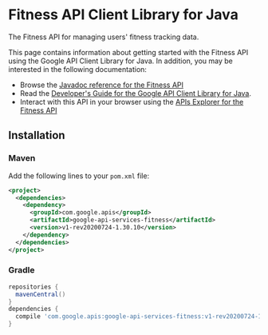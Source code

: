 # Fitness API Client Library for Java

The Fitness API for managing users' fitness tracking data.

This page contains information about getting started with the Fitness API
using the Google API Client Library for Java. In addition, you may be interested
in the following documentation:

* Browse the [Javadoc reference for the Fitness API][javadoc]
* Read the [Developer's Guide for the Google API Client Library for Java][google-api-client].
* Interact with this API in your browser using the [APIs Explorer for the Fitness API][api-explorer]

## Installation

### Maven

Add the following lines to your `pom.xml` file:

```xml
<project>
  <dependencies>
    <dependency>
      <groupId>com.google.apis</groupId>
      <artifactId>google-api-services-fitness</artifactId>
      <version>v1-rev20200724-1.30.10</version>
    </dependency>
  </dependencies>
</project>
```

### Gradle

```gradle
repositories {
  mavenCentral()
}
dependencies {
  compile 'com.google.apis:google-api-services-fitness:v1-rev20200724-1.30.10'
}
```

[javadoc]: https://googleapis.dev/java/google-api-services-fitness/latest/index.html
[google-api-client]: https://github.com/googleapis/google-api-java-client/
[api-explorer]: https://developers.google.com/apis-explorer/#p/fitness/v1/
